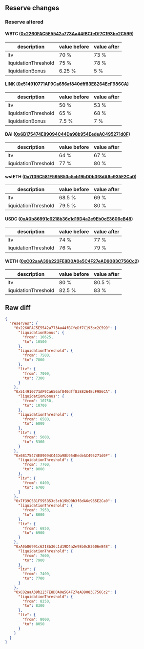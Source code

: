 ## Reserve changes

### Reserve altered

#### WBTC ([0x2260FAC5E5542a773Aa44fBCfeDf7C193bc2C599](https://etherscan.io/address/0x2260FAC5E5542a773Aa44fBCfeDf7C193bc2C599))

| description | value before | value after |
| --- | --- | --- |
| ltv | 70 % | 73 % |
| liquidationThreshold | 75 % | 78 % |
| liquidationBonus | 6.25 % | 5 % |


#### LINK ([0x514910771AF9Ca656af840dff83E8264EcF986CA](https://etherscan.io/address/0x514910771AF9Ca656af840dff83E8264EcF986CA))

| description | value before | value after |
| --- | --- | --- |
| ltv | 50 % | 53 % |
| liquidationThreshold | 65 % | 68 % |
| liquidationBonus | 7.5 % | 7 % |


#### DAI ([0x6B175474E89094C44Da98b954EedeAC495271d0F](https://etherscan.io/address/0x6B175474E89094C44Da98b954EedeAC495271d0F))

| description | value before | value after |
| --- | --- | --- |
| ltv | 64 % | 67 % |
| liquidationThreshold | 77 % | 80 % |


#### wstETH ([0x7f39C581F595B53c5cb19bD0b3f8dA6c935E2Ca0](https://etherscan.io/address/0x7f39C581F595B53c5cb19bD0b3f8dA6c935E2Ca0))

| description | value before | value after |
| --- | --- | --- |
| ltv | 68.5 % | 69 % |
| liquidationThreshold | 79.5 % | 80 % |


#### USDC ([0xA0b86991c6218b36c1d19D4a2e9Eb0cE3606eB48](https://etherscan.io/address/0xA0b86991c6218b36c1d19D4a2e9Eb0cE3606eB48))

| description | value before | value after |
| --- | --- | --- |
| ltv | 74 % | 77 % |
| liquidationThreshold | 76 % | 79 % |


#### WETH ([0xC02aaA39b223FE8D0A0e5C4F27eAD9083C756Cc2](https://etherscan.io/address/0xC02aaA39b223FE8D0A0e5C4F27eAD9083C756Cc2))

| description | value before | value after |
| --- | --- | --- |
| ltv | 80 % | 80.5 % |
| liquidationThreshold | 82.5 % | 83 % |


## Raw diff

```json
{
  "reserves": {
    "0x2260FAC5E5542a773Aa44fBCfeDf7C193bc2C599": {
      "liquidationBonus": {
        "from": 10625,
        "to": 10500
      },
      "liquidationThreshold": {
        "from": 7500,
        "to": 7800
      },
      "ltv": {
        "from": 7000,
        "to": 7300
      }
    },
    "0x514910771AF9Ca656af840dff83E8264EcF986CA": {
      "liquidationBonus": {
        "from": 10750,
        "to": 10700
      },
      "liquidationThreshold": {
        "from": 6500,
        "to": 6800
      },
      "ltv": {
        "from": 5000,
        "to": 5300
      }
    },
    "0x6B175474E89094C44Da98b954EedeAC495271d0F": {
      "liquidationThreshold": {
        "from": 7700,
        "to": 8000
      },
      "ltv": {
        "from": 6400,
        "to": 6700
      }
    },
    "0x7f39C581F595B53c5cb19bD0b3f8dA6c935E2Ca0": {
      "liquidationThreshold": {
        "from": 7950,
        "to": 8000
      },
      "ltv": {
        "from": 6850,
        "to": 6900
      }
    },
    "0xA0b86991c6218b36c1d19D4a2e9Eb0cE3606eB48": {
      "liquidationThreshold": {
        "from": 7600,
        "to": 7900
      },
      "ltv": {
        "from": 7400,
        "to": 7700
      }
    },
    "0xC02aaA39b223FE8D0A0e5C4F27eAD9083C756Cc2": {
      "liquidationThreshold": {
        "from": 8250,
        "to": 8300
      },
      "ltv": {
        "from": 8000,
        "to": 8050
      }
    }
  }
}
```